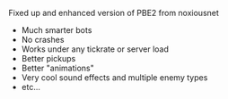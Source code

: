 Fixed up and enhanced version of PBE2 from noxiousnet
* Much smarter bots
* No crashes
* Works under any tickrate or server load
* Better pickups
* Better "animations"
* Very cool sound effects and multiple enemy types
* etc...